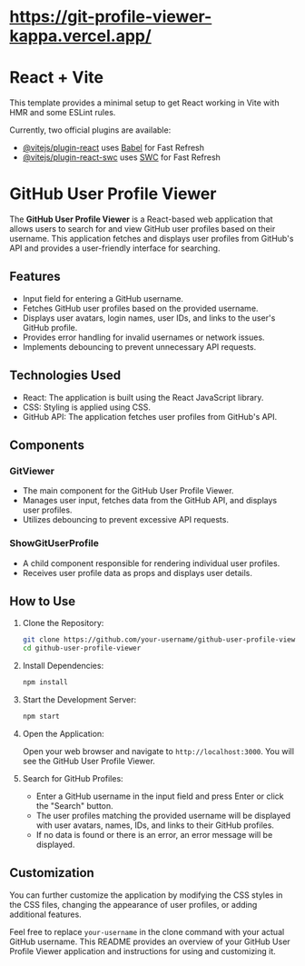 # https://git-profile-viewer-kappa.vercel.app/

# React + Vite

This template provides a minimal setup to get React working in Vite with HMR and some ESLint rules.

Currently, two official plugins are available:

- [@vitejs/plugin-react](https://github.com/vitejs/vite-plugin-react/blob/main/packages/plugin-react/README.md) uses [Babel](https://babeljs.io/) for Fast Refresh
- [@vitejs/plugin-react-swc](https://github.com/vitejs/vite-plugin-react-swc) uses [SWC](https://swc.rs/) for Fast Refresh


# GitHub User Profile Viewer

The **GitHub User Profile Viewer** is a React-based web application that allows users to search for and view GitHub user profiles based on their username. This application fetches and displays user profiles from GitHub's API and provides a user-friendly interface for searching.

## Features

- Input field for entering a GitHub username.
- Fetches GitHub user profiles based on the provided username.
- Displays user avatars, login names, user IDs, and links to the user's GitHub profile.
- Provides error handling for invalid usernames or network issues.
- Implements debouncing to prevent unnecessary API requests.

## Technologies Used

- React: The application is built using the React JavaScript library.
- CSS: Styling is applied using CSS.
- GitHub API: The application fetches user profiles from GitHub's API.

## Components

### GitViewer

- The main component for the GitHub User Profile Viewer.
- Manages user input, fetches data from the GitHub API, and displays user profiles.
- Utilizes debouncing to prevent excessive API requests.

### ShowGitUserProfile

- A child component responsible for rendering individual user profiles.
- Receives user profile data as props and displays user details.

## How to Use

1. Clone the Repository:

   ```bash
   git clone https://github.com/your-username/github-user-profile-viewer.git
   cd github-user-profile-viewer
   ```

2. Install Dependencies:

   ```bash
   npm install
   ```

3. Start the Development Server:

   ```bash
   npm start
   ```

4. Open the Application:

   Open your web browser and navigate to `http://localhost:3000`. You will see the GitHub User Profile Viewer.

5. Search for GitHub Profiles:

   - Enter a GitHub username in the input field and press Enter or click the "Search" button.
   - The user profiles matching the provided username will be displayed with user avatars, names, IDs, and links to their GitHub profiles.
   - If no data is found or there is an error, an error message will be displayed.

## Customization

You can further customize the application by modifying the CSS styles in the CSS files, changing the appearance of user profiles, or adding additional features.

Feel free to replace `your-username` in the clone command with your actual GitHub username. This README provides an overview of your GitHub User Profile Viewer application and instructions for using and customizing it.
